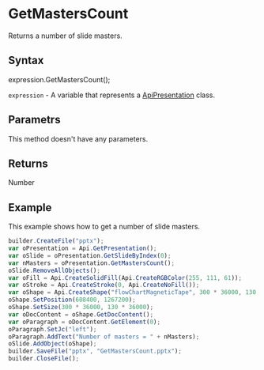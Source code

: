 # GetMastersCount

Returns a number of slide masters.

## Syntax

expression.GetMastersCount();

`expression` - A variable that represents a [ApiPresentation](../ApiPresentation.md) class.

## Parametrs

This method doesn't have any parameters.

## Returns

Number

## Example

This example shows how to get a number of slide masters.

```javascript
builder.CreateFile("pptx");
var oPresentation = Api.GetPresentation();
var oSlide = oPresentation.GetSlideByIndex(0);
var nMasters = oPresentation.GetMastersCount();
oSlide.RemoveAllObjects();
var oFill = Api.CreateSolidFill(Api.CreateRGBColor(255, 111, 61));
var oStroke = Api.CreateStroke(0, Api.CreateNoFill());
var oShape = Api.CreateShape("flowChartMagneticTape", 300 * 36000, 130 * 36000, oFill, oStroke);
oShape.SetPosition(608400, 1267200);
oShape.SetSize(300 * 36000, 130 * 36000);
var oDocContent = oShape.GetDocContent();
var oParagraph = oDocContent.GetElement(0);
oParagraph.SetJc("left");
oParagraph.AddText("Number of masters = " + nMasters);
oSlide.AddObject(oShape);
builder.SaveFile("pptx", "GetMastersCount.pptx");
builder.CloseFile();
```